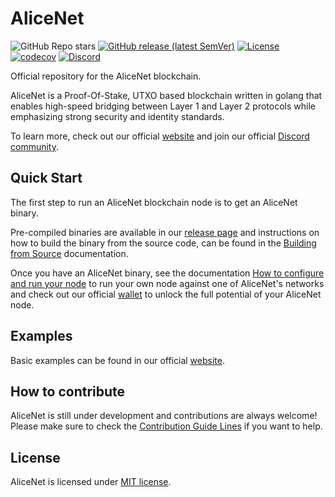 # AliceNet

![GitHub Repo stars](https://img.shields.io/github/stars/alicenet/alicenet?style=social)
[![GitHub release (latest SemVer)](https://img.shields.io/github/v/release/alicenet/alicenet)](https://github.com/alicenet/alicenet/releases)
[![License](https://img.shields.io/github/license/alicenet/alicenet)](./LICENSE)
[![codecov](https://codecov.io/gh/alicenet/alicenet/branch/main/graph/badge.svg?token=B5RGO1P416)](https://codecov.io/gh/alicenet/alicenet)
[![Discord](https://img.shields.io/badge/Discord-7289DA?logo=discord&logoColor=white)](https://discord.gg/bkhW2KUWDu)

Official repository for the AliceNet blockchain.

AliceNet is a Proof-Of-Stake, UTXO based blockchain written in golang that enables high-speed bridging between Layer 1 and Layer 2 protocols while emphasizing strong security and identity standards.

To learn more, check out our official [website](https://www.alice.net/) and join our official [Discord community](https://discord.gg/bkhW2KUWDu).

## Quick Start

The first step to run an AliceNet blockchain node is to get an AliceNet binary.

Pre-compiled binaries are available in our [release page](https://github.com/alicenet/alicenet/releases) and instructions on how to build the binary from the source code, can be found in the [Building from Source](./docs/BUILD.md) documentation.

Once you have an AliceNet binary, see the documentation [How to configure and run your node](./docs/CONFIGURE.md) to run your own node against one of AliceNet's networks and check out our official [wallet](https://github.com/alicenet/wallet) to unlock the full potential of your AliceNet node.

## Examples

Basic examples can be found in our official [website](https://www.alice.net/).

## How to contribute

AliceNet is still under development and contributions are always welcome! Please make sure to check the [Contribution Guide Lines](./CONTRIBUTING.md) if you want to help.

## License

AliceNet is licensed under [MIT license](./LICENSE).
